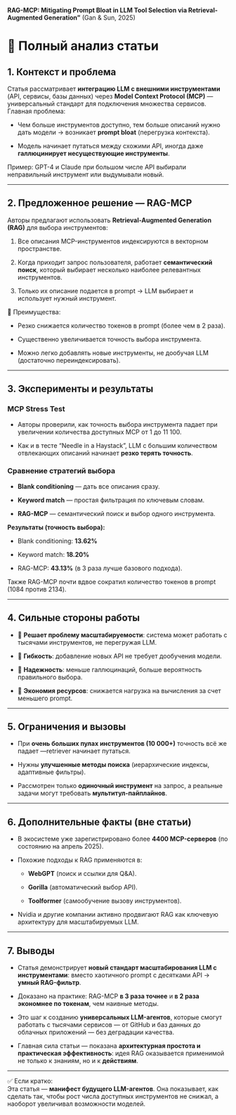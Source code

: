 
**RAG-MCP: Mitigating Prompt Bloat in LLM Tool Selection via Retrieval-Augmented Generation”** (Gan & Sun, 2025)
# 📌 Полный анализ статьи

## 1. Контекст и проблема

Статья рассматривает **интеграцию LLM с внешними инструментами** (API, сервисы, базы данных) через **Model Context Protocol (MCP)** — универсальный стандарт для подключения множества сервисов.  
Главная проблема:

- Чем больше инструментов доступно, тем больше описаний нужно дать модели → возникает **prompt bloat** (перегрузка контекста).
    
- Модель начинает путаться между схожими API, иногда даже **галлюцинирует несуществующие инструменты**.
    

Пример: GPT-4 и Claude при большом числе API выбирали неправильный инструмент или выдумывали новый.

---

## 2. Предложенное решение — RAG-MCP

Авторы предлагают использовать **Retrieval-Augmented Generation (RAG)** для выбора инструментов:

1. Все описания MCP-инструментов индексируются в векторном пространстве.
    
2. Когда приходит запрос пользователя, работает **семантический поиск**, который выбирает несколько наиболее релевантных инструментов.
    
3. Только их описание подается в prompt → LLM выбирает и использует нужный инструмент.
    

🔑 Преимущества:

- Резко снижается количество токенов в prompt (более чем в 2 раза).
    
- Существенно увеличивается точность выбора инструмента.
    
- Можно легко добавлять новые инструменты, не дообучая LLM (достаточно переиндексировать).
    

---

## 3. Эксперименты и результаты

### MCP Stress Test

- Авторы проверили, как точность выбора инструмента падает при увеличении количества доступных MCP от 1 до 11 100.
    
- Как и в тесте “Needle in a Haystack”, LLM с большим количеством отвлекающих описаний начинает **резко терять точность**.
    

### Сравнение стратегий выбора

- **Blank conditioning** — дать все описания сразу.
    
- **Keyword match** — простая фильтрация по ключевым словам.
    
- **RAG-MCP** — семантический поиск и выбор одного инструмента.
    

**Результаты (точность выбора):**

- Blank conditioning: **13.62%**
    
- Keyword match: **18.20%**
    
- RAG-MCP: **43.13%** (в 3 раза лучше базового подхода).
    

Также RAG-MCP почти вдвое сократил количество токенов в prompt (1084 против 2134).

---

## 4. Сильные стороны работы

- 🔹 **Решает проблему масштабируемости**: система может работать с тысячами инструментов, не перегружая LLM.
    
- 🔹 **Гибкость**: добавление новых API не требует дообучения модели.
    
- 🔹 **Надежность**: меньше галлюцинаций, больше вероятность правильного выбора.
    
- 🔹 **Экономия ресурсов**: снижается нагрузка на вычисления за счет меньшего prompt.
    

---

## 5. Ограничения и вызовы

- При **очень больших пулах инструментов (10 000+)** точность всё же падает —retriever начинает путаться.
    
- Нужны **улучшенные методы поиска** (иерархические индексы, адаптивные фильтры).
    
- Рассмотрен только **одиночный инструмент** на запрос, а реальные задачи могут требовать **мультитул-пайплайнов**.
    

---

## 6. Дополнительные факты (вне статьи)

- В экосистеме уже зарегистрировано более **4400 MCP-серверов** (по состоянию на апрель 2025).
    
- Похожие подходы к RAG применяются в:
    
    - **WebGPT** (поиск и ссылки для Q&A).
        
    - **Gorilla** (автоматический выбор API).
        
    - **Toolformer** (самообучение вызову инструментов).
        
- Nvidia и другие компании активно продвигают RAG как ключевую архитектуру для масштабируемых LLM.
    

---

## 7. Выводы

- Статья демонстрирует **новый стандарт масштабирования LLM с инструментами**: вместо хаотичного prompt с десятками API → **умный RAG-фильтр**.
    
- Доказано на практике: RAG-MCP **в 3 раза точнее** и **в 2 раза экономнее по токенам**, чем наивные методы.
    
- Это шаг к созданию **универсальных LLM-агентов**, которые смогут работать с тысячами сервисов — от GitHub и баз данных до облачных приложений — без деградации качества.
    
- Главная сила статьи — показана **архитектурная простота и практическая эффективность**: идея RAG оказывается применимой не только к знаниям, но и к **действиям**.
    

---

✅ Если кратко:  
Эта статья — **манифест будущего LLM-агентов**. Она показывает, как сделать так, чтобы рост числа доступных инструментов не снижал, а наоборот увеличивал возможности моделей.
